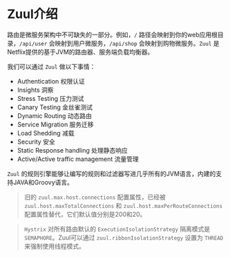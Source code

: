 # Zuul介绍

路由是微服务架构中不可缺失的一部分。例如，`/` 路径会映射到你的web应用根目录，`/api/user` 会映射到用户微服务，`/api/shop` 会映射到购物微服务。`Zuul` 是Netflix提供的基于JVM的路由器、服务端负载均衡器。  

我们可以通过 `Zuul` 做以下事情：  

- Authentication 权限认证
- Insights 洞察
- Stress Testing 压力测试
- Canary Testing 金丝雀测试
- Dynamic Routing 动态路由
- Service Migration 服务迁移
- Load Shedding 减载
- Security 安全
- Static Response handling 处理静态响应
- Active/Active traffic management 流量管理

`Zuul` 的规则引擎能够让编写的规则和过滤器写进几乎所有的JVM语言，内建的支持JAVA和Groovy语言。  

> 旧的 `zuul.max.host.connections` 配置属性，已经被 `zuul.host.maxTotalConnections` 和 `zuul.host.maxPerRouteConnections` 配置属性替代，它们默认值分别是200和20。  

> `Hystrix` 对所有路由默认的 `ExecutionIsolationStrategy` 隔离模式是 `SEMAPHORE`。Zuul可以通过 `zuul.ribbonIsolationStrategy` 设置为 `THREAD` 来强制使用线程模式。

